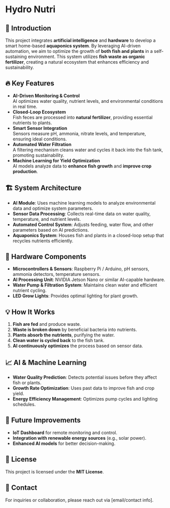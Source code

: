 # Hydro Nutri

## 📌 Introduction
This project integrates **artificial intelligence** and **hardware** to develop a smart home-based **aquaponics system**. By leveraging AI-driven automation, we aim to optimize the growth of **both fish and plants** in a self-sustaining environment. This system utilizes **fish waste as organic fertilizer**, creating a natural ecosystem that enhances efficiency and sustainability.

## 🔥 Key Features
- **AI-Driven Monitoring & Control**  
  AI optimizes water quality, nutrient levels, and environmental conditions in real time.
- **Closed-Loop Ecosystem**  
  Fish feces are processed into **natural fertilizer**, providing essential nutrients to plants.
- **Smart Sensor Integration**  
  Sensors measure pH, ammonia, nitrate levels, and temperature, ensuring ideal conditions.
- **Automated Water Filtration**  
  A filtering mechanism cleans water and cycles it back into the fish tank, promoting sustainability.
- **Machine Learning for Yield Optimization**  
  AI models analyze data to **enhance fish growth** and **improve crop production**.

## 🏗 System Architecture

- **AI Module**: Uses machine learning models to analyze environmental data and optimize system parameters.  
- **Sensor Data Processing**: Collects real-time data on water quality, temperature, and nutrient levels.  
- **Automated Control System**: Adjusts feeding, water flow, and other parameters based on AI predictions.  
- **Aquaponics System**: Houses fish and plants in a closed-loop setup that recycles nutrients efficiently.  

## 🔧 Hardware Components
- **Microcontrollers & Sensors**: Raspberry Pi / Arduino, pH sensors, ammonia detectors, temperature sensors.
- **AI Processing Unit**: NVIDIA Jetson Nano or similar AI-capable hardware.
- **Water Pump & Filtration System**: Maintains clean water and efficient nutrient cycling.
- **LED Grow Lights**: Provides optimal lighting for plant growth.

## 💡 How It Works
1. **Fish are fed** and produce waste.  
2. **Waste is broken down** by beneficial bacteria into nutrients.  
3. **Plants absorb the nutrients**, purifying the water.  
4. **Clean water is cycled back** to the fish tank.  
5. **AI continuously optimizes** the process based on sensor data.

## 📈 AI & Machine Learning
- **Water Quality Prediction**: Detects potential issues before they affect fish or plants.
- **Growth Rate Optimization**: Uses past data to improve fish and crop yield.
- **Energy Efficiency Management**: Optimizes pump cycles and lighting schedules.

## 🚀 Future Improvements
- **IoT Dashboard** for remote monitoring and control.
- **Integration with renewable energy sources** (e.g., solar power).
- **Enhanced AI models** for better decision-making.

## 📜 License
This project is licensed under the **MIT License**.

## 💬 Contact
For inquiries or collaboration, please reach out via [email/contact info].
